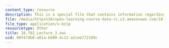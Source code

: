 ```yaml
---
content_type: resource
description: This is a special file that contains information regarding lecture 3.
file: /media/https%3A/open-learning-course-data-rc.s3.amazonaws.com/18-782-introduction-to-arithmetic-geometry-fall-2013/00f47db0a81abb004c12a2cee772109c_18.782_Lecture_3.sws
file_type: application/x-bzip
resourcetype: Other
title: 18.782_Lecture_3.sws
uid: 00f47db0-a81a-bb00-4c12-a2cee772109c
---
```

